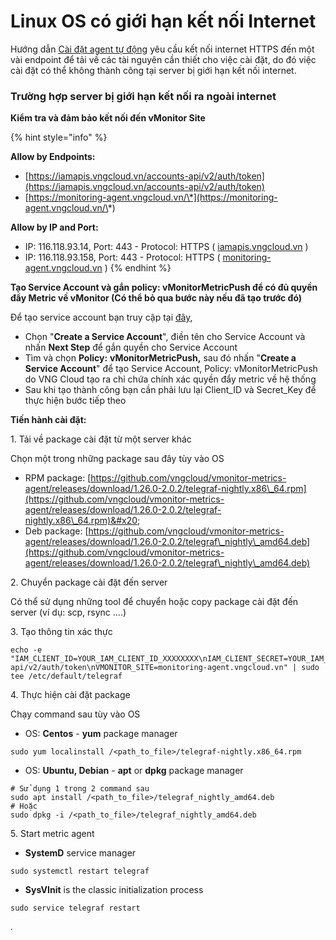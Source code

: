 # Linux OS có giới hạn kết nối Internet

Hướng dẫn [Cài đặt agent tự động](./) yêu cầu kết nối internet HTTPS đến một vài endpoint để tải về các tài nguyên cần thiết cho việc cài đặt, do đó việc cài đặt có thể không thành công tại server bị giới hạn kết nối internet.

### **Trường hợp server bị giới hạn kết nối ra ngoài internet**

**Kiểm tra và đảm bảo kết nối đến vMonitor Site**

{% hint style="info" %}


**Allow by Endpoints:**

* [https://iamapis.vngcloud.vn/accounts-api/v2/auth/token](https://iamapis.vngcloud.vn/accounts-api/v2/auth/token)
* [https://monitoring-agent.vngcloud.vn/\*](https://monitoring-agent.vngcloud.vn/\*)

**Allow by IP and Port:**

* IP: 116.118.93.14, Port: 443 - Protocol: HTTPS ( [iamapis.vngcloud.vn](http://iamapis.vngcloud.vn) )
* IP: 116.118.93.158, Port: 443 - Protocol: HTTPS ( [monitoring-agent.vngcloud.vn](http://monitoring-agent.vngcloud.vn) )
{% endhint %}

**Tạo Service Account và gắn policy: vMonitorMetricPush để có đủ quyền đẩy Metric về vMonitor (Có thể bỏ qua bước này nếu đã tạo trước đó)**

Để tạo service account bạn truy cập tại [đây](https://hcm-3.console.vngcloud.vn/iam/service-accounts),

* Chọn "**Create a Service Account**", điền tên cho Service Account và nhấn **Next Step** để gắn quyền cho Service Account
* Tìm và chọn **Policy:** **vMonitorMetricPush,** sau đó nhấn "**Create a Service Account**" để tạo Service Account, Policy: vMonitorMetricPush do VNG Cloud tạo ra chỉ chứa chính xác quyền đẩy metric về hệ thống
* Sau khi tạo thành công bạn cần phải lưu lại Client\_ID và Secret\_Key để thực hiện bước tiếp theo

**Tiến hành cài đặt:**

1\. Tải về package cài đặt từ một server khác

&#x20;       Chọn một trong những package sau đây tùy vào OS

* RPM package: [https://github.com/vngcloud/vmonitor-metrics-agent/releases/download/1.26.0-2.0.2/telegraf-nightly.x86\_64.rpm](https://github.com/vngcloud/vmonitor-metrics-agent/releases/download/1.26.0-2.0.2/telegraf-nightly.x86\_64.rpm)&#x20;
* Deb package: [https://github.com/vngcloud/vmonitor-metrics-agent/releases/download/1.26.0-2.0.2/telegraf\_nightly\_amd64.deb](https://github.com/vngcloud/vmonitor-metrics-agent/releases/download/1.26.0-2.0.2/telegraf\_nightly\_amd64.deb)

2\.  Chuyển package cài đặt đến server&#x20;

&#x20;       Có thể sử dụng những tool để chuyển hoặc copy package cài đặt đến server (ví dụ: scp, rsync ....)

3\.  Tạo thông tin xác thực

```
echo -e "IAM_CLIENT_ID=YOUR_IAM_CLIENT_ID_XXXXXXXX\nIAM_CLIENT_SECRET=YOUR_IAM_CLIENT_SECRET_XXXXXXXX\nIAM_URL=https://iamapis.vngcloud.vn/accounts-api/v2/auth/token\nVMONITOR_SITE=monitoring-agent.vngcloud.vn" | sudo tee /etc/default/telegraf
```

4\. Thực hiện cài đặt package

&#x20;        Chạy command sau tùy vào OS

* OS: **Centos** - **yum** package manager
```
sudo yum localinstall /<path_to_file>/telegraf-nightly.x86_64.rpm 
```
* OS: **Ubuntu, Debian** - **apt** or **dpkg** package manager
```
# Sử dụng 1 trong 2 command sau
sudo apt install /<path_to_file>/telegraf_nightly_amd64.deb
# Hoặc
sudo dpkg -i /<path_to_file>/telegraf_nightly_amd64.deb

```

5\. Start metric agent

* **SystemD** service manager&#x20;
```
sudo systemctl restart telegraf
```
* **SysVInit** is the classic initialization process
```
sudo service telegraf restart
```
.
